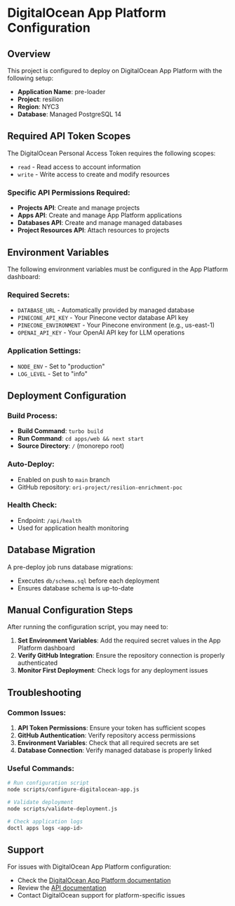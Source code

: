 # DigitalOcean App Platform Configuration

## Overview

This project is configured to deploy on DigitalOcean App Platform with the following setup:

- **Application Name**: pre-loader
- **Project**: resilion
- **Region**: NYC3
- **Database**: Managed PostgreSQL 14

## Required API Token Scopes

The DigitalOcean Personal Access Token requires the following scopes:

- `read` - Read access to account information
- `write` - Write access to create and modify resources

### Specific API Permissions Required:

- **Projects API**: Create and manage projects
- **Apps API**: Create and manage App Platform applications
- **Databases API**: Create and manage managed databases
- **Project Resources API**: Attach resources to projects

## Environment Variables

The following environment variables must be configured in the App Platform dashboard:

### Required Secrets:
- `DATABASE_URL` - Automatically provided by managed database
- `PINECONE_API_KEY` - Your Pinecone vector database API key
- `PINECONE_ENVIRONMENT` - Your Pinecone environment (e.g., us-east-1)
- `OPENAI_API_KEY` - Your OpenAI API key for LLM operations

### Application Settings:
- `NODE_ENV` - Set to "production"
- `LOG_LEVEL` - Set to "info"

## Deployment Configuration

### Build Process:
- **Build Command**: `turbo build`
- **Run Command**: `cd apps/web && next start`
- **Source Directory**: `/` (monorepo root)

### Auto-Deploy:
- Enabled on push to `main` branch
- GitHub repository: `ori-project/resilion-enrichment-poc`

### Health Check:
- Endpoint: `/api/health`
- Used for application health monitoring

## Database Migration

A pre-deploy job runs database migrations:
- Executes `db/schema.sql` before each deployment
- Ensures database schema is up-to-date

## Manual Configuration Steps

After running the configuration script, you may need to:

1. **Set Environment Variables**: Add the required secret values in the App Platform dashboard
2. **Verify GitHub Integration**: Ensure the repository connection is properly authenticated
3. **Monitor First Deployment**: Check logs for any deployment issues

## Troubleshooting

### Common Issues:

1. **API Token Permissions**: Ensure your token has sufficient scopes
2. **GitHub Authentication**: Verify repository access permissions
3. **Environment Variables**: Check that all required secrets are set
4. **Database Connection**: Verify managed database is properly linked

### Useful Commands:

```bash
# Run configuration script
node scripts/configure-digitalocean-app.js

# Validate deployment
node scripts/validate-deployment.js

# Check application logs
doctl apps logs <app-id>
```

## Support

For issues with DigitalOcean App Platform configuration:
- Check the [DigitalOcean App Platform documentation](https://docs.digitalocean.com/products/app-platform/)
- Review the [API documentation](https://docs.digitalocean.com/reference/api/digitalocean/)
- Contact DigitalOcean support for platform-specific issues
